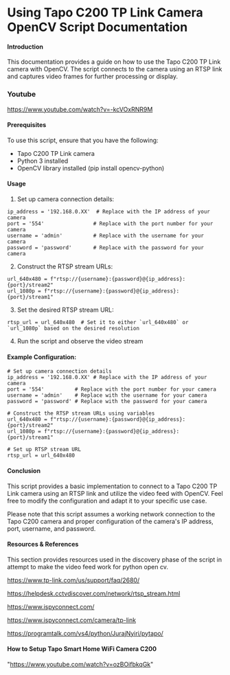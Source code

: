 # Using Tapo C200 TP Link Camera OpenCV Script Documentation
#### Introduction

This documentation provides a guide on how to use the Tapo C200 TP Link camera with OpenCV. The script connects to the camera using an RTSP link and captures video frames for further processing or display.

### Youtube
https://www.youtube.com/watch?v=-kcVOxRNR9M

#### Prerequisites

To use this script, ensure that you have the following:

+ Tapo C200 TP Link camera
+ Python 3 installed
+ OpenCV library installed (pip install opencv-python)

#### Usage
1. Set up camera connection details:
```
ip_address = '192.168.0.XX'  # Replace with the IP address of your camera
port = '554'                # Replace with the port number for your camera
username = 'admin'          # Replace with the username for your camera
password = 'password'       # Replace with the password for your camera
```
2. Construct the RTSP stream URLs:
```
url_640x480 = f"rtsp://{username}:{password}@{ip_address}:{port}/stream2"
url_1080p = f"rtsp://{username}:{password}@{ip_address}:{port}/stream1"
```

3. Set the desired RTSP stream URL:
```
rtsp_url = url_640x480  # Set it to either `url_640x480` or `url_1080p` based on the desired resolution
```

4. Run the script and observe the video stream

#### Example Configuration:
```
# Set up camera connection details
ip_address = '192.168.0.XX' # Replace with the IP address of your camera
port = '554'          # Replace with the port number for your camera
username = 'admin'    # Replace with the username for your camera
password = 'password' # Replace with the password for your camera

# Construct the RTSP stream URLs using variables
url_640x480 = f"rtsp://{username}:{password}@{ip_address}:{port}/stream2"
url_1080p = f"rtsp://{username}:{password}@{ip_address}:{port}/stream1"

# Set up RTSP stream URL
rtsp_url = url_640x480

````

#### Conclusion
This script provides a basic implementation to connect to a Tapo C200 TP Link camera using an RTSP link and utilize the video feed with OpenCV. Feel free to modify the configuration and adapt it to your specific use case.

Please note that this script assumes a working network connection to the Tapo C200 camera and proper configuration of the camera's IP address, port, username, and password.

#### Resources & References
This section provides resources used in the discovery phase of the script in attempt to make the video feed work for python open cv.

https://www.tp-link.com/us/support/faq/2680/

https://helpdesk.cctvdiscover.com/network/rtsp_stream.html

https://www.ispyconnect.com/

https://www.ispyconnect.com/camera/tp-link

https://programtalk.com/vs4/python/JurajNyiri/pytapo/


#### How to Setup Tapo Smart Home WiFi Camera C200
"https://www.youtube.com/watch?v=ozBOifbkqGk"
